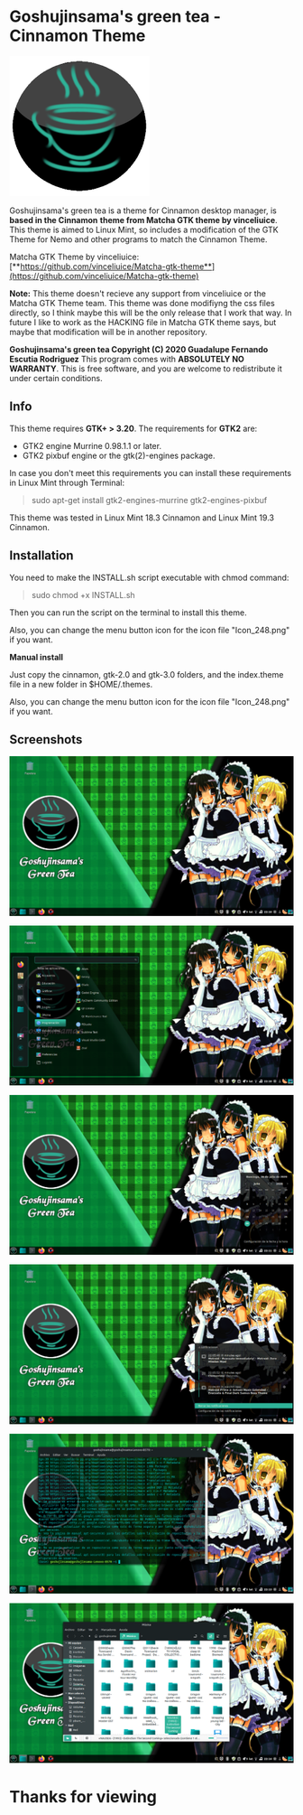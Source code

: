 # **Goshujinsama's green tea - Cinnamon Theme**

![Logo image.!](Icon_248.png "Goshujinsama's green tea icon")

Goshujinsama's green tea is a theme for Cinnamon desktop manager, is **based in the Cinnamon**
**theme from Matcha GTK theme by vinceliuice**. This theme is aimed to Linux Mint, so includes
a modification of the GTK Theme for Nemo and other programs to match the Cinnamon Theme.

Matcha GTK Theme by vinceliuice: [**https://github.com/vinceliuice/Matcha-gtk-theme**](https://github.com/vinceliuice/Matcha-gtk-theme)

**Note:** This theme doesn't recieve any support from vinceliuice or the Matcha GTK Theme team.
This theme was done modifiyng the css files directly, so I think maybe this will be the
only release that I work that way. In future I like to work as the HACKING file in Matcha GTK
theme says, but maybe that modification will be in another repository.


**Goshujinsama's green tea  Copyright (C) 2020  Guadalupe Fernando Escutia Rodriguez**
This program comes with **ABSOLUTELY NO WARRANTY**. This is free software, and you are welcome
to redistribute it under certain conditions.

## **Info**

This theme requires  **GTK+ > 3.20**. The requirements for **GTK2** are:

- GTK2 engine Murrine 0.98.1.1 or later.
- GTK2 pixbuf engine or the gtk(2)-engines package.

In case you don't meet this requirements you can install these requirements in Linux Mint
through Terminal:

> sudo apt-get install gtk2-engines-murrine gtk2-engines-pixbuf

This theme was tested in Linux Mint 18.3 Cinnamon and Linux Mint 19.3 Cinnamon.

## **Installation**

You need to make the INSTALL.sh script executable with chmod command:

> sudo chmod +x INSTALL.sh

Then you can run the script on the terminal to install this theme.

Also, you can change the menu button icon for the icon file "Icon_248.png" if you want.

**Manual install**

Just copy the cinnamon, gtk-2.0 and gtk-3.0 folders, and the index.theme file in a new
folder in $HOME/.themes.

Also, you can change the menu button icon for the icon file "Icon_248.png" if you want.

## **Screenshots**

![Captura 01.!](img/cap01.png "Captura 01")

![Captura 02.!](img/cap02.png "Captura 02")

![Captura 03.!](img/cap03.png "Captura 03")

![Captura 04.!](img/cap04.png "Captura 04")

![Captura 05.!](img/cap05.png "Captura 05")

![Captura 06.!](img/cap06.png "Captura 06")

# **Thanks for viewing**
